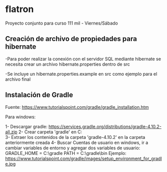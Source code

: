 # flatron
Proyecto conjunto para curso 111 mil - Viernes/Sábado

## Creación de archivo de propiedades para hibernate

-Para poder realizar la conexión con el servidor SQL mediante hibernate
se necesita crear un archivo hibernate.properties dentro de src

-Se incluye un hibernate.properties.example en src como ejemplo para
el archivo final

## Instalación de Gradle

Fuente: https://www.tutorialspoint.com/gradle/gradle_installation.htm

Para windows:

1- Descargar gradle: https://services.gradle.org/distributions/gradle-4.10.2-all.zip
2- Crear carpeta 'gradle' en C:\
3- Extraer los contenidos de la carpeta 'gradle-4.10.2' en la carpeta anteriormente creada
4- Buscar Cuentas de usuario en windows, ir a cambiar variables de entorno y agregar dos variables de usuario:
GRADLE_HOME = C:\gradle
PATH = C:\gradle\bin
Ejemplo: https://www.tutorialspoint.com/gradle/images/setup_environment_for_gradle.jpg
